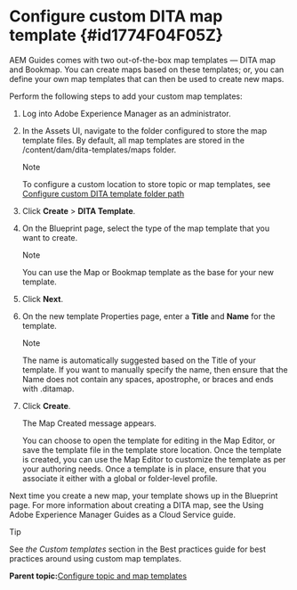# Configure custom DITA map template {#id1774F04F05Z}

AEM Guides comes with two out-of-the-box map templates — DITA map and Bookmap. You can create maps based on these templates; or, you can define your own map templates that can then be used to create new maps.

Perform the following steps to add your custom map templates:

1.  Log into Adobe Experience Manager as an administrator.

1.  In the Assets UI, navigate to the folder configured to store the map template files. By default, all map templates are stored in the /content/dam/dita-templates/maps folder.

    >[!NOTE]
    >
    > To configure a custom location to store topic or map templates, see [Configure custom DITA template folder path](conf-template-tags-custom-dita-topic-template.md#id191LCF0095Z)

1.  Click **Create** \> **DITA Template**.

1.  On the Blueprint page, select the type of the map template that you want to create.

    >[!NOTE]
    >
    > You can use the Map or Bookmap template as the base for your new template.

1.  Click **Next**.

1.  On the new template Properties page, enter a **Title** and **Name** for the template.

    >[!NOTE]
    >
    > The name is automatically suggested based on the Title of your template. If you want to manually specify the name, then ensure that the Name does not contain any spaces, apostrophe, or braces and ends with .ditamap.

1.  Click **Create**.

    The Map Created message appears.

    You can choose to open the template for editing in the Map Editor, or save the template file in the template store location. Once the template is created, you can use the Map Editor to customize the template as per your authoring needs. Once a template is in place, ensure that you associate it either with a global or folder-level profile.


Next time you create a new map, your template shows up in the Blueprint page. For more information about creating a DITA map, see the Using Adobe Experience Manager Guides as a Cloud Service guide.

>[!TIP]
>
> See *the Custom templates* section in the Best practices guide for best practices around using custom map templates.

**Parent topic:**[Configure topic and map templates](conf-template-tags.md)

